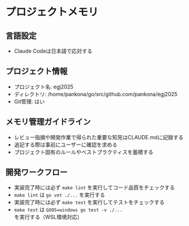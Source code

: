 # プロジェクトメモリ

## 言語設定
- Claude Codeは日本語で応対する

## プロジェクト情報
- プロジェクト名: egj2025
- ディレクトリ: /home/pankona/go/src/github.com/pankona/egj2025
- Git管理: はい

## メモリ管理ガイドライン
- レビュー指摘や開発作業で得られた重要な知見はCLAUDE.mdに記録する
- 追記する際は事前にユーザーに確認を求める
- プロジェクト固有のルールやベストプラクティスを蓄積する

## 開発ワークフロー
- 実装完了時には必ず `make lint` を実行してコード品質をチェックする
- `make lint` は `go vet ./...` を実行する
- 実装完了時には必ず `make test` を実行してテストをチェックする
- `make test` は `GOOS=windows go test -v ./...` を実行する（WSL環境対応）